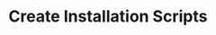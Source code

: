 ---
sidebar_position: 3
title: "Create Installation Scripts"
sidebar_label: "Create Installation Scripts"
description: "Develop Alpine Linux installation scripts - write automated setup scripts, create installation automation, build custom installers, and script deployment processes."
keywords:
  - "alpine installation scripts"
  - "setup automation"
  - "installation automation"
  - "custom installers"
  - "deployment scripts"
tags:
  - alpine
  - installation-scripts
  - setup-automation
  - custom-installers
  - scripting
slug: /linux/alpine/installation/automated-install/create-installation-scripts
---